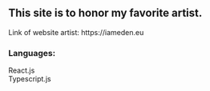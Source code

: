 ## This site is to honor my favorite artist.

<p> Link of website artist: https://iameden.eu </p>


<h3> Languages: </h3>
React.js <br>
Typescript.js
